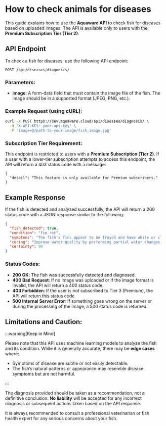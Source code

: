 # How to check animals for diseases

This guide explains how to use the **Aquaware API** to check fish for diseases based on uploaded images. The API is available only to users with the **Premium Subscription Tier (Tier 2)**.

## API Endpoint

To check a fish for diseases, use the following API endpoint:

```
POST /api/diseases/diagnosis/
```

### Parameters:

- **image**: A form-data field that must contain the image file of the fish. The image should be in a supported format (JPEG, PNG, etc.).

### Example Request (using cURL):

```bash
curl -X POST https://dev.aquaware.cloud/api/diseases/diagnosis/ \
  -H 'X-API-KEY: your-api-key' \
  -F 'image=@/path-to-your-image/fish_image.jpg'
```

### Subscription Tier Requirement:

This endpoint is restricted to users with a **Premium Subscription (Tier 2)**. If a user with a lower-tier subscription attempts to access this endpoint, the API will return a 403 status code with a message:

```
{
  "detail": "This feature is only available for Premium subscribers."
}
```

## Example Response

If the fish is detected and analyzed successfully, the API will return a 200 status code with a JSON response similar to the following:

```json
{
  "fish_detected": true,
  "condition": "fin rot",
  "symptoms": "The fish's fins appear to be frayed and have white or cloudy edges. This is indicative of bacterial infection deteriorating the fin tissue.",
  "curing": "Improve water quality by performing partial water changes and ensuring proper filtration. Treat with an antibacterial medication specifically designed for aquarium use.",
  "certainty": 90
}
```

### Status Codes:

- **200 OK**: The fish was successfully detected and diagnosed.
- **400 Bad Request**: If no image was uploaded or if the image format is invalid, the API will return a 400 status code.
- **403 Forbidden**: If the user is not subscribed to Tier 3 (Premium), the API will return this status code.
- **500 Internal Server Error**: If something goes wrong on the server or during the processing of the image, a 500 status code is returned.

## Limitations and Caution:

:::warning[Keep in Mind]

Please note that this API uses machine learning models to analyze the fish and its condition. While it is generally accurate, there may be **edge cases** where:

- Symptoms of disease are subtle or not easily detectable.
- The fish’s natural patterns or appearance may resemble disease symptoms but are not harmful.

:::

The diagnosis provided should be taken as a recommendation, not a definitive conclusion. **No liability** will be accepted for any incorrect diagnosis or subsequent actions taken based on the API response.

It is always recommended to consult a professional veterinarian or fish health expert for any serious concerns about your fish.
